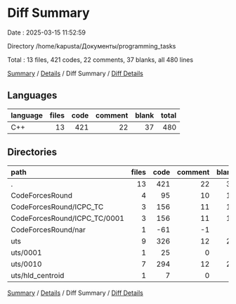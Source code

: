 # Diff Summary

Date : 2025-03-15 11:52:59

Directory /home/kapusta/Документы/programming_tasks

Total : 13 files,  421 codes, 22 comments, 37 blanks, all 480 lines

[Summary](results.md) / [Details](details.md) / Diff Summary / [Diff Details](diff-details.md)

## Languages
| language | files | code | comment | blank | total |
| :--- | ---: | ---: | ---: | ---: | ---: |
| C++ | 13 | 421 | 22 | 37 | 480 |

## Directories
| path | files | code | comment | blank | total |
| :--- | ---: | ---: | ---: | ---: | ---: |
| . | 13 | 421 | 22 | 37 | 480 |
| CodeForcesRound | 4 | 95 | 10 | 10 | 115 |
| CodeForcesRound/ICPC_TC | 3 | 156 | 11 | 10 | 177 |
| CodeForcesRound/ICPC_TC/0001 | 3 | 156 | 11 | 10 | 177 |
| CodeForcesRound/nar | 1 | -61 | -1 | 0 | -62 |
| uts | 9 | 326 | 12 | 27 | 365 |
| uts/0001 | 1 | 25 | 0 | 3 | 28 |
| uts/0010 | 7 | 294 | 12 | 22 | 328 |
| uts/hld_centroid | 1 | 7 | 0 | 2 | 9 |

[Summary](results.md) / [Details](details.md) / Diff Summary / [Diff Details](diff-details.md)